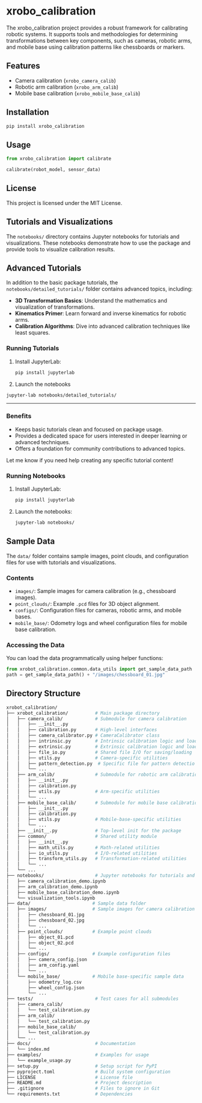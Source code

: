 # xrobo_calibration
The xrobo_calibration project provides a robust framework for calibrating robotic systems. It supports tools and methodologies for determining transformations between key components, such as cameras, robotic arms, and mobile base using calibration patterns like chessboards or markers. 

## Features
- Camera calibration (`xrobo_camera_calib`)
- Robotic arm calibration (`xrobo_arm_calib`)
- Mobile base calibration (`xrobo_mobile_base_calib`)

## Installation
```bash
pip install xrobo_calibration
```

## Usage
```python
from xrobo_calibration import calibrate

calibrate(robot_model, sensor_data)
```
## License
This project is licensed under the MIT License.

## Tutorials and Visualizations

The `notebooks/` directory contains Jupyter notebooks for tutorials and visualizations. These notebooks demonstrate how to use the package and provide tools to visualize calibration results.

## Advanced Tutorials

In addition to the basic package tutorials, the `notebooks/detailed_tutorials/` folder contains advanced topics, including:

- **3D Transformation Basics**: Understand the mathematics and visualization of transformations.
- **Kinematics Primer**: Learn forward and inverse kinematics for robotic arms.
- **Calibration Algorithms**: Dive into advanced calibration techniques like least squares.

### Running Tutorials
1. Install JupyterLab:
   ```bash
   pip install jupyterlab

2. Launch the notebooks
```bash
jupyter-lab notebooks/detailed_tutorials/
```
---

### **Benefits**
- Keeps basic tutorials clean and focused on package usage.
- Provides a dedicated space for users interested in deeper learning or advanced techniques.
- Offers a foundation for community contributions to advanced topics.

Let me know if you need help creating any specific tutorial content!


### Running Notebooks
1. Install JupyterLab:
   ```bash
   pip install jupyterlab
2. Launch the notebooks:
    ```bash
    jupyter-lab notebooks/


## Sample Data

The `data/` folder contains sample images, point clouds, and configuration files for use with tutorials and visualizations.

### Contents
- `images/`: Sample images for camera calibration (e.g., chessboard images).
- `point_clouds/`: Example `.pcd` files for 3D object alignment.
- `configs/`: Configuration files for cameras, robotic arms, and mobile bases.
- `mobile_base/`: Odometry logs and wheel configuration files for mobile base calibration.

### Accessing the Data
You can load the data programmatically using helper functions:
```python
from xrobot_calibration.common.data_utils import get_sample_data_path
path = get_sample_data_path() + "/images/chessboard_01.jpg"
```

## Directory Structure

```bash
xrobot_calibration/
├── xrobot_calibration/          # Main package directory
│   ├── camera_calib/            # Submodule for camera calibration
│   │   ├── __init__.py
│   │   ├── calibration.py       # High-level interfaces
│   │   ├── camera_calibrator.py # CameraCalibrator class
│   │   ├── intrinsic.py         # Intrinsic calibration logic and load/save functions
│   │   ├── extrinsic.py         # Extrinsic calibration logic and load/save functions
│   │   ├── file_io.py           # Shared file I/O for saving/loading
│   │   ├── utils.py             # Camera-specific utilities
│   │   ├── pattern_detection.py  # Specific file for pattern detectio
│   │   └── ...
│   ├── arm_calib/               # Submodule for robotic arm calibration
│   │   ├── __init__.py
│   │   ├── calibration.py
│   │   ├── utils.py             # Arm-specific utilities
│   │   └── ...
│   ├── mobile_base_calib/       # Submodule for mobile base calibration
│   │   ├── __init__.py
│   │   ├── calibration.py
│   │   ├── utils.py             # Mobile-base-specific utilities
│   │   └── ...
│   ├── __init__.py              # Top-level init for the package
│   ├── common/                  # Shared utility module
│   │   ├── __init__.py
│   │   ├── math_utils.py        # Math-related utilities
│   │   ├── io_utils.py          # I/O-related utilities
│   │   ├── transform_utils.py   # Transformation-related utilities
│   │   └── ...
│   └── ...
├── notebooks/                   # Jupyter notebooks for tutorials and visualization
│   ├── camera_calibration_demo.ipynb
│   ├── arm_calibration_demo.ipynb
│   ├── mobile_base_calibration_demo.ipynb
│   └── visualization_tools.ipynb
├── data/                       # Sample data folder
│   ├── images/                 # Sample images for camera calibration
│   │   ├── chessboard_01.jpg
│   │   ├── chessboard_02.jpg
│   │   └── ...
│   ├── point_clouds/           # Example point clouds
│   │   ├── object_01.pcd
│   │   ├── object_02.pcd
│   │   └── ...
│   ├── configs/                # Example configuration files
│   │   ├── camera_config.json
│   │   ├── arm_config.yaml
│   │   └── ...
│   └── mobile_base/            # Mobile base-specific sample data
│       ├── odometry_log.csv
│       ├── wheel_config.json
│       └── ...
├── tests/                       # Test cases for all submodules
│   ├── camera_calib/
│   │   └── test_calibration.py
│   ├── arm_calib/
│   │   └── test_calibration.py
│   ├── mobile_base_calib/
│   │   └── test_calibration.py
│   └── ...
├── docs/                        # Documentation
│   └── index.md
├── examples/                    # Examples for usage
│   └── example_usage.py
├── setup.py                     # Setup script for PyPI
├── pyproject.toml               # Build system configuration
├── LICENSE                      # License file
├── README.md                    # Project description
├── .gitignore                   # Files to ignore in Git
└── requirements.txt             # Dependencies
```